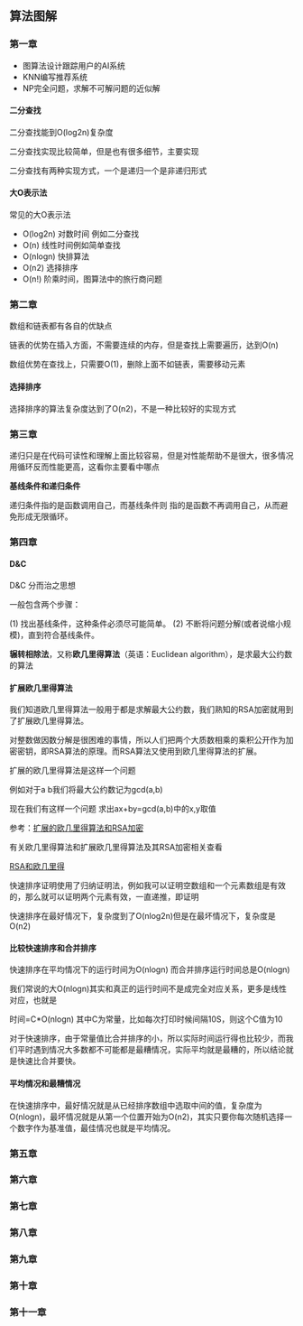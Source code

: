 ## 算法图解
### 第一章

* 图算法设计跟踪用户的AI系统
* KNN编写推荐系统
* NP完全问题，求解不可解问题的近似解



#### 二分查找

二分查找能到O(log2n)复杂度

二分查找实现比较简单，但是也有很多细节，主要实现

二分查找有两种实现方式，一个是递归一个是非递归形式

#### 大O表示法

常见的大O表示法

* O(log2n) 对数时间 例如二分查找 
* O(n) 线性时间例如简单查找
* O(nlogn) 快排算法
* O(n2) 选择排序
* O(n!)  阶乘时间，图算法中的旅行商问题

### 第二章

数组和链表都有各自的优缺点

链表的优势在插入方面，不需要连续的内存，但是查找上需要遍历，达到O(n)

数组优势在查找上，只需要O(1)，删除上面不如链表，需要移动元素

#### 选择排序

选择排序的算法复杂度达到了O(n2)，不是一种比较好的实现方式

### 第三章

递归只是在代码可读性和理解上面比较容易，但是对性能帮助不是很大，很多情况用循环反而性能更高，这看你主要看中哪点

**基线条件和递归条件**

递归条件指的是函数调用自己，而基线条件则 指的是函数不再调用自己，从而避免形成无限循环。

### 第四章

#### D&C

D&C 分而治之思想

一般包含两个步骤：

(1)  找出基线条件，这种条件必须尽可能简单。
(2)  不断将问题分解(或者说缩小规模)，直到符合基线条件。

**辗转相除法**，又称**欧几里得算法**（英语：Euclidean algorithm），是求最大公约数的算法

#### 扩展欧几里得算法

我们知道欧几里得算法一般用于都是求解最大公约数，我们熟知的RSA加密就用到了扩展欧几里得算法。

对整数做因数分解是很困难的事情，所以人们把两个大质数相乘的乘积公开作为加密密钥，即RSA算法的原理。而RSA算法又使用到欧几里得算法的扩展。

扩展的欧几里得算法是这样一个问题

例如对于a b我们将最大公约数记为gcd(a,b)

现在我们有这样一个问题 求出ax+by=gcd(a,b)中的x,y取值

参考：[扩展的欧几里得算法和RSA加密](https://blog.text.wiki/2018/09/26/rsa.html)

有关欧几里得算法和扩展欧几里得算法及其RSA加密相关查看

[RSA和欧几里得](https://github.com/Fourous/LeetCode/tree/master/Article/RSA和欧几里得.md)

快速排序证明使用了归纳证明法，例如我可以证明空数组和一个元素数组是有效的，那么就可以证明两个元素有效，一直递推，即证明

快速排序在最好情况下，复杂度到了O(nlog2n)但是在最坏情况下，复杂度是O(n2)

#### 比较快速排序和合并排序

快速排序在平均情况下的运行时间为O(nlogn) 而合并排序运行时间总是O(nlogn)

我们常说的大O(nlogn)其实和真正的运行时间不是成完全对应关系，更多是线性对应，也就是

时间=C*O(nlogn) 其中C为常量，比如每次打印时候间隔10S，则这个C值为10

对于快速排序，由于常量值比合并排序的小，所以实际时间运行得也比较少，而我们平时遇到情况大多数都不可能都是最糟情况，实际平均就是最糟的，所以结论就是快速比合并要快。

#### 平均情况和最糟情况

在快速排序中，最好情况就是从已经排序数组中选取中间的值，复杂度为O(nlogn)，最坏情况就是从第一个位置开始为O(n2)，其实只要你每次随机选择一个数字作为基准值，最佳情况也就是平均情况。

### 第五章

### 第六章

### 第七章

### 第八章

### 第九章

### 第十章

### 第十一章

